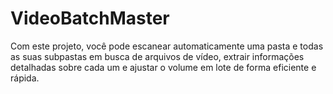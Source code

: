 # VideoBatchMaster
Com este projeto, você pode escanear automaticamente uma pasta e todas as suas subpastas em busca de arquivos de vídeo, extrair informações detalhadas sobre cada um e ajustar o volume em lote de forma eficiente e rápida.
